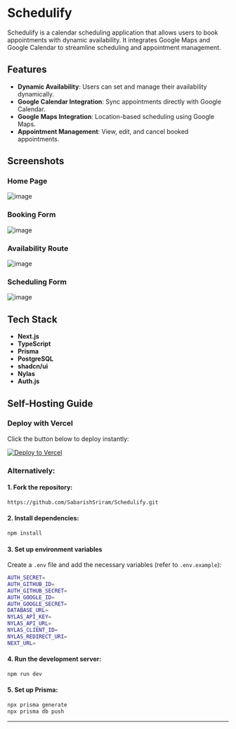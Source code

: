 # Schedulify

Schedulify is a calendar scheduling application that allows users to book appointments with dynamic availability. It integrates Google Maps and Google Calendar to streamline scheduling and appointment management.

## Features

- **Dynamic Availability**: Users can set and manage their availability dynamically.
- **Google Calendar Integration**: Sync appointments directly with Google Calendar.
- **Google Maps Integration**: Location-based scheduling using Google Maps.
- **Appointment Management**: View, edit, and cancel booked appointments.

## Screenshots

### Home Page
![image](https://github.com/user-attachments/assets/067f149c-efa0-47f8-a3f7-929dfef26cd3)

### Booking Form
![image](https://github.com/user-attachments/assets/e9b6cb94-2958-4d4c-83dd-6d45ca506bba)

### Availability Route
![image](https://github.com/user-attachments/assets/3536879a-0dde-4d19-a61b-e6961bf78902)

### Scheduling Form
![image](https://github.com/user-attachments/assets/977024cb-c3bb-42f6-979d-e81f4b59609e)





## Tech Stack

- **Next.js**
- **TypeScript**
- **Prisma**
- **PostgreSQL**
- **shadcn/ui**
- **Nylas**
- **Auth.js**

## Self-Hosting Guide

### Deploy with Vercel

Click the button below to deploy instantly:

[![Deploy to Vercel](https://vercel.com/button)](https://vercel.com/import/project?template=https://github.com/SabarishSriram/Schedulify)

### Alternatively:

#### 1. Fork the repository:

```sh
https://github.com/SabarishSriram/Schedulify.git
```

#### 2. Install dependencies:

```sh
npm install
```

#### 3. Set up environment variables

Create a `.env` file and add the necessary variables (refer to `.env.example`):

```sh
AUTH_SECRET=
AUTH_GITHUB_ID=
AUTH_GITHUB_SECRET=
AUTH_GOOGLE_ID=
AUTH_GOOGLE_SECRET=
DATABASE_URL=
NYLAS_API_KEY=
NYLAS_API_URL=
NYLAS_CLIENT_ID=
NYLAS_REDIRECT_URI=
NEXT_URL=

```

#### 4. Run the development server:

```sh
npm run dev
```

#### 5. Set up Prisma:

```sh
npx prisma generate
npx prisma db push
```

---

